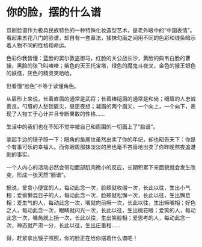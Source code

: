 # 你的脸，摆的什么谱

京剧脸谱作为极具民族特色的一种特殊化妆造型艺术，是老外眼中的“中国表情”。看起来五花八门的脸谱，却自有一套章法，揉抹勾画之间用不同的色彩和线条暗示着人物不同的性格和命运。

色彩你我皆懂：蓝脸的窦尔敦盗御马，红脸的关公战长沙，黄脸的典韦白脸的曹操，黑脸的张飞叫喳喳；紫色的天王托宝塔，绿色的魔鬼斗夜叉，金色的猴王银色的妖怪，灰色的精灵笑哈哈。

但看懂“脸色”不等于读懂角色。

从眉形上来说，长着直眉的通常是武将；长着棒槌眉的通常是和尚；细眉的人忠诚善良，勺眉的人愁锁眉尖，昼思夜想；凝眉的两个眉尖，一个向上，一个向下，表现了人物工于心计并且专断果敢的性格……

生活中的我们也在不知不觉中被自己和周围的一切画上了“脸谱”。

拿起手边的镜子照一下：眼角的鱼尾纹虽然出卖了你的年纪，却也昭告天下：你是个有事可乐的幸福人。而你眼周那抹淡淡的黑也毫不吝啬地出卖了你昨晚熬夜追港剧的事实。

一个人内心的活动必然会带动面部肌肉微小的反应，长期积累下来面貌就会发生改变，形成一张天然“脸谱”。

据说，爱贪小便宜的人，每动此念一次，脸颊就收缩一次，长此以往，生出小气相；爱偷懒混日子的人，每动此念一次，脸颊就松懈一次，长此以往，生出懈怠相；爱生气的人，每动此念一次，嘴就向前噘一次，长此以往，生出噘嘴相；好色之人，每动此念一次，眼睛就闪光一次，长此以往，生出桃花眼；爱笑的人，每动此念一次，嘴角就上扬一次，长此以往，生出笑脸相；爱思考的人，每动此念一次，神态就严肃一分，长此以往，生出庄重相……

得，赶紧拿出镜子照照，你的脸正在给你摆着什么谱吧！